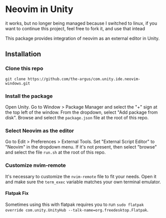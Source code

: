 # Neovim in Unity

it works, but no longer being managed because I switched to linux, if you want to continue this project, feel free to fork it, and use that intead

This package provides integration of neovim as an external editor in Unity.

## Installation

### Clone this repo

``git clone https://github.com/the-argus/com.unity.ide.neovim-windows.git``

### Install the package

Open Unity. Go to Window > Package Manager and select the "+" sign at the top
left of the window. From the dropdown, select "Add package from disk". Browse
and select the ``package.json`` file at the root of this repo.

### Select Neovim as the editor

Go to Edit > Preferences > External Tools.
Set "External Script Editor" to "Neovim" in the dropdown menu. If it's not
present, then select "browse" and select the file ``run.sh`` at the root of
this repo.

### Customize nvim-remote

It's necessary to customize the ``nvim-remote`` file to fit your needs. Open it and
make sure the ``term_exec`` variable matches your own terminal emulator.

#### Flatpak Fix

Sometimes using this with flatpak requires you to run
``sudo flatpak override com.unity.UnityHub --talk-name=org.freedesktop.Flatpak``.
